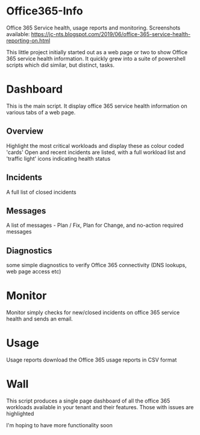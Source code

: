 # Office365-Info
Office 365  Service health, usage reports and monitoring.
Screenshots available: https://jc-nts.blogspot.com/2019/06/office-365-service-health-reporting-on.html

This little project initially started out as a web page or two to show Office 365 service health information. It quickly grew into a suite of powershell scripts which did similar, but distinct, tasks.

# Dashboard
This is the main script. It display office 365 service health information on various tabs of a web page.
## Overview
Highlight the most critical workloads and display these as colour coded 'cards'
Open and recent incidents are listed, with a full workload list and 'traffic light' icons indicating health status 
## Incidents
A full list of closed incidents
## Messages
A list of messages - Plan / Fix, Plan for Change, and no-action required messages
## Diagnostics
some simple diagnostics to verify Office 365 connectivity (DNS lookups, web page access etc)

# Monitor
Monitor simply checks for new/closed incidents on office 365 service health and sends an email.

# Usage
Usage reports download the Office 365 usage reports in CSV format

# Wall
This script produces a single page dashboard of all the office 365 workloads available in your tenant and their features. Those with issues are highlighted


I'm hoping to have more functionality soon
